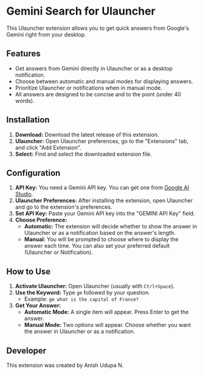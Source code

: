 # Gemini Search for Ulauncher

This Ulauncher extension allows you to get quick answers from Google's Gemini right from your desktop.

## Features

- Get answers from Gemini directly in Ulauncher or as a desktop notification.
- Choose between automatic and manual modes for displaying answers.
- Prioritize Ulauncher or notifications when in manual mode.
- All answers are designed to be concise and to the point (under 40 words).

## Installation

1.  **Download:** Download the latest release of this extension.
2.  **Ulauncher:** Open Ulauncher preferences, go to the "Extensions" tab, and click "Add Extension".
3.  **Select:** Find and select the downloaded extension file.

## Configuration

1.  **API Key:** You need a Gemini API key. You can get one from [Google AI Studio](https://aistudio.google.com/app/apikey).
2.  **Ulauncher Preferences:** After installing the extension, open Ulauncher and go to the extension's preferences.
3.  **Set API Key:** Paste your Gemini API key into the "GEMINI API Key" field.
4.  **Choose Preference:**
    *   **Automatic:** The extension will decide whether to show the answer in Ulauncher or as a notification based on the answer's length.
    *   **Manual:** You will be prompted to choose where to display the answer each time. You can also set your preferred default (Ulauncher or Notification).

## How to Use

1.  **Activate Ulauncher:** Open Ulauncher (usually with `Ctrl+Space`).
2.  **Use the Keyword:** Type `gm` followed by your question.
    *   Example: `gm what is the capital of France?`
3.  **Get Your Answer:**
    *   **Automatic Mode:** A single item will appear. Press Enter to get the answer.
    *   **Manual Mode:** Two options will appear. Choose whether you want the answer in Ulauncher or as a notification.

## Developer

This extension was created by Anish Udupa N.
